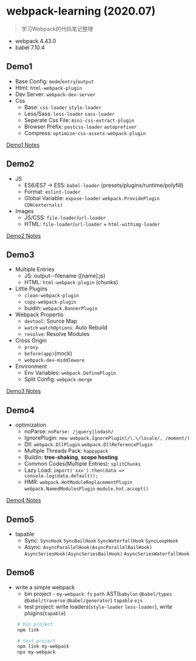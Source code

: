# webpack-learning (2020.07)

> 学习Webpack的代码笔记整理

- webpack 4.43.0
- babel 7.10.4


## Demo1

- Base Config: `mode`/`entry`/`output`
- Html: `html-webpack-plugin`
- Dev Server: `webpack-dev-server`
- Css
  + Base: `css-loader` `style-loader`
  + Less/Sass: `less-loader` `sass-loader`
  + Seperate Css File: `mini-css-extract-plugin`
  + Browser Prefix: `postcss-loader` `autoprefixer`
  + Compress: `optimize-css-assets-webpack-plugin`

[Demo1 Notes](./demo1/notes.md)


## Demo2

- JS
  + ES6/ES7 -> ES5: `babel-loader` (presets/plugins/runtime/polyfill)
  + Format: `eslint-loader`
  + Global Variable: `expose-loader` `webpack.ProvidePlugin` `CDN(externals)`
- Images
  + JS/CSS: `file-loader`/`url-loader`
  + HTML: `file-loader`/`url-loader` + `html-withimg-loader`

[Demo2 Notes](./demo2/notes.md)


## Demo3

- Multiple Entries
  + JS: output--filename ([name].js)
  + HTML: `html-webpack-plugin` (chunks)
- Little Plugins
  + `clean-webpack-plugin`
  + `copy-webpack-plugin`
  + buidin: `webpack.BannerPlugin`
- Webpack Propertis
  + `devtool`: Source Map
  + `watch` `watchOptions`: Auto Rebuild
  + `resolve`: Resolve Modules
- Cross Origin
  + `proxy`
  + `before(app)`(mock)
  + `webpack-dev-middleware`
- Environment
  + Env Variables: `webpack.DefinePlugin`
  + Split Config: `webpack-merge`

[Demo3 Notes](./demo3/notes.md)


## Demo4

- optimization
  + noParse: `noParse: /jquery|lodash/`
  + IgnorePlugin: `new webpack.IgnorePlugin(/\.\/locale/, /moment/)`
  + Dll: `webpack.DllPlugin` `webpack.DllReferencePlugin`
  + Multiple Threads Pack: `happypack`
  + Buildin: **tree-shaking**, **scope hosting**
  + Common Codes(Multiple Entries): `splitChunks`
  + Lazy Load: `import('xxx').then(data => console.log(data.default));`
  + HMR: `webpack.HotModuleReplacementPlugin` `webpack.NamedModulesPlugin` `module.hot.accept()`

[Demo4 Notes](./demo4/notes.md)


## Demo5

- tapable
  + Sync: `SyncHook` `SyncBailHook` `SyncWaterfallHook` `SyncLoopHook`
  + Async: `AsyncParallelHook(AsyncParallelBailHook)` `AsyncSeriesHook(AsyncSeriesBailHook)` `AsyncSeriesWaterfallHook`


## Demo6

- write a simple webpack
  + bin project - `my-webpack`: `fs` `path` AST(`babylon` `@babel/types` `@babel/traverse` `@babel/generator`) `tapable` `ejs`
  + test project: write loaders(`style-loader` `less-loader`), write plugins(`tapable`)

```sh
    # bin project
    npm link

    # test project
    npm link my-webpack
    npx my-webpack
```
